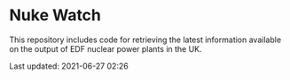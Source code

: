 # Nuke Watch

This repository includes code for retrieving the latest information available on the output of EDF nuclear power plants in the UK.

Last updated: 2021-06-27 02:26
